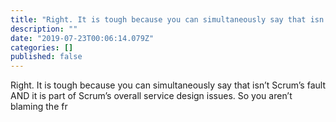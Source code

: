 ```yaml
---
title: "Right. It is tough because you can simultaneously say that isn’t Scrum’s fault AND it is part of…"
description: ""
date: "2019-07-23T00:06:14.079Z"
categories: []
published: false
---
```


Right. It is tough because you can simultaneously say that isn’t Scrum’s fault AND it is part of Scrum’s overall service design issues. So you aren’t blaming the fr

